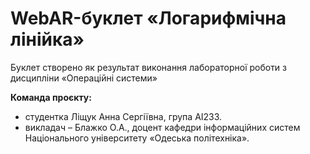 # WebAR-буклет «Логарифмічна лінійка»
Буклет створено як результат виконання лабораторної роботи з дисципліни
«Операційні системи»

**Команда проєкту:**
- студентка Ліщук Анна Сергіївна, група АІ233.
- викладач – Блажко О.А., доцент кафедри інформаційних систем Національного
університету «Одеська політехніка».
